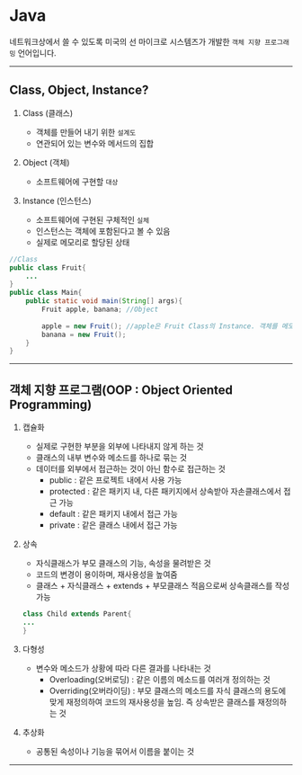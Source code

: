 # Java
네트워크상에서 쓸 수 있도록 미국의 선 마이크로 시스템즈가 개발한
`객체 지향 프로그래밍` 언어입니다.
***
## Class, Object, Instance?
1. Class (클래스)
   * 객체를 만들어 내기 위한 `설계도`
   * 연관되어 있는 변수와 메서드의 집합

2. Object (객체)
   * 소프트웨어에 구현할 `대상`
3. Instance (인스턴스)
   * 소프트웨어에 구현된 구체적인 `실체`
   * 인스턴스는 객체에 포함된다고 볼 수 있음
   * 실제로 메모리로 할당된 상태

```java
//Class
public class Fruit{
    ...
}
public class Main{
    public static void main(String[] args){
        Fruit apple, banana; //Object
        
        apple = new Fruit(); //apple은 Fruit Class의 Instance. 객체를 메모리에 할당
        banana = new Fruit();
    }
}
```
***

## 객체 지향 프로그램(OOP : Object Oriented Programming)

1. 캡슐화
   * 실제로 구현한 부분을 외부에 나타내지 않게 하는 것
   * 클래스의 내부 변수와 메소드를 하나로 묶는 것
   * 데이터를 외부에서 접근하는 것이 아닌 함수로 접근하는 것
      * public : 같은 프로젝트 내에서 사용 가능
      * protected : 같은 패키지 내, 다른 패키지에서 상속받아 자손클래스에서 접근 가능
      * default : 같은 패키지 내에서 접근 가능
      * private : 같은 클래스 내에서 접근 가능


2. 상속
   * 자식클래스가 부모 클래스의 기능, 속성을 물려받은 것
   * 코드의 변경이 용이하며, 재사용성을 높여줌
   * 클래스 + 자식클래스 + extends + 부모클래스 적음으로써 상속클래스를 작성가능
   ```java
   class Child extends Parent{
   ...
   }
   ```

3. 다형성
   * 변수와 메소드가 상황에 따라 다른 결과를 나타내는 것
      * Overloading(오버로딩) : 같은 이름의 메소드를 여러개 정의하는 것
      * Overriding(오버라이딩) : 부모 클래스의 메소드를 자식 클래스의 용도에 맞게 재정의하여 코드의 재사용성을 높임. 즉 상속받은 클래스를 재정의하는 것

4. 추상화
   * 공통된 속성이나 기능을 묶어서 이름을 붙이는 것

***
